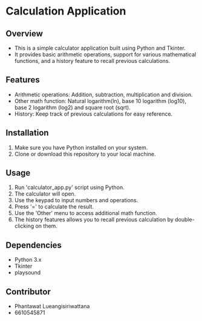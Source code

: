 # Calculation Application

## Overview

- This is a simple calculator application built using Python and Tkinter.
- It provides basic arithmetic operations, support for various mathematical functions,
  and a history feature to recall previous calculations.

## Features

- Arithmetic operations: Addition, subtraction, multiplication and division.
- Other math function: Natural logarithm(ln), base 10 logarithm (log10), 
  base 2 logarithm (log2) and square root (sqrt).
- History: Keep track of previous calculations for easy reference.

## Installation
1. Make sure you have Python installed on your system.
2. Clone or download this repository to your local machine.

## Usage
1. Run 'calculator_app.py' script using Python.
2. The calculator will open.
3. Use the keypad to input numbers and operations.
4. Press '=' to calculate the result.
5. Use the 'Other' menu to access additional math function.
6. The history features allows you to recall previous calculation by double-clicking
   on them.

## Dependencies
- Python 3.x
- Tkinter
- playsound

## Contributor
- Phantawat Lueangisiriwattana
- 6610545871

